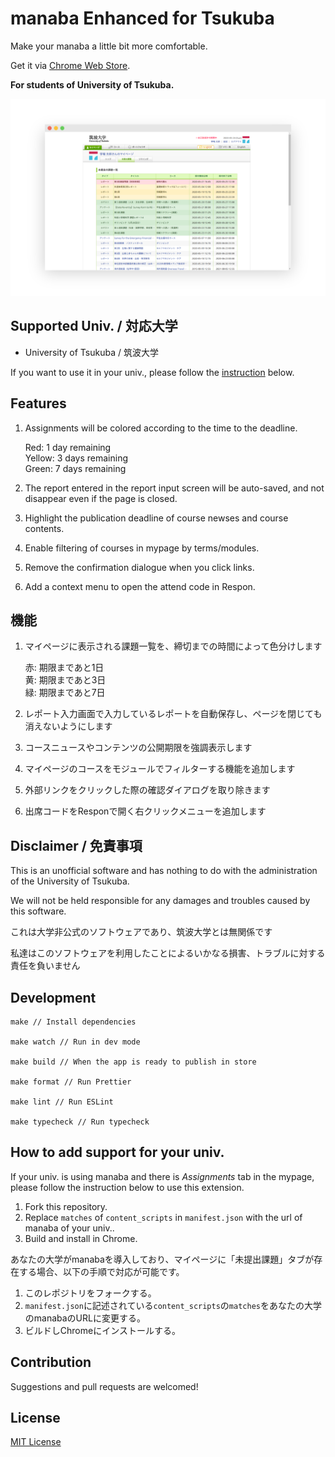 # manaba Enhanced for Tsukuba

Make your manaba a little bit more comfortable.

Get it via [Chrome Web Store](https://chrome.google.com/webstore/detail/manaba-enhanced-for-tsuku/fldngcbchlbfgbccilklplmhljilhfch).

**For students of University of Tsukuba.**

![Screenshot](./bin/dist/thumbnail1.png)

## Supported Univ. / 対応大学
- University of Tsukuba / 筑波大学

If you want to use it in your univ., please follow the [instruction](https://github.com/mkobayashime/manaba-enhanced#how-to-add-support-for-your-univ) below. 

## Features

1. Assignments will be colored according to the time to the deadline.

    Red: 1 day remaining  
    Yellow: 3 days remaining  
    Green: 7 days remaining

1. The report entered in the report input screen will be auto-saved, and not disappear even if the page is closed.

1. Highlight the publication deadline of course newses and course contents.

1. Enable filtering of courses in mypage by terms/modules.

1. Remove the confirmation dialogue when you click links.

1. Add a context menu to open the attend code in Respon.

## 機能

1. マイページに表示される課題一覧を、締切までの時間によって色分けします

    赤: 期限まであと1日  
    黄: 期限まであと3日  
    緑: 期限まであと7日

1. レポート入力画面で入力しているレポートを自動保存し、ページを閉じても消えないようにします

1. コースニュースやコンテンツの公開期限を強調表示します

1. マイページのコースをモジュールでフィルターする機能を追加します

1. 外部リンクをクリックした際の確認ダイアログを取り除きます

1. 出席コードをResponで開く右クリックメニューを追加します

## Disclaimer / 免責事項

This is an unofficial software and has nothing to do with the administration of the University of Tsukuba.

We will not be held responsible for any damages and troubles caused by this software.

これは大学非公式のソフトウェアであり、筑波大学とは無関係です

私達はこのソフトウェアを利用したことによるいかなる損害、トラブルに対する責任を負いません

## Development

```
make // Install dependencies

make watch // Run in dev mode

make build // When the app is ready to publish in store

make format // Run Prettier

make lint // Run ESLint

make typecheck // Run typecheck
```

## How to add support for your univ.

If your univ. is using manaba and there is *Assignments* tab in the mypage, please follow the instruction below to use this extension.

1. Fork this repository.
1. Replace `matches` of `content_scripts` in `manifest.json` with the url of manaba of your univ..
1. Build and install in Chrome.  

あなたの大学がmanabaを導入しており、マイページに「未提出課題」タブが存在する場合、以下の手順で対応が可能です。

1. このレポジトリをフォークする。
1. `manifest.json`に記述されている`content_scripts`の`matches`をあなたの大学のmanabaのURLに変更する。
1. ビルドしChromeにインストールする。  

## Contribution

Suggestions and pull requests are welcomed!

## License

[MIT License](./LICENSE)